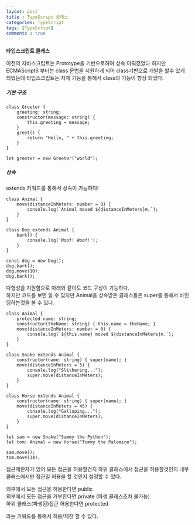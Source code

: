 ```yaml
---
layout: post
title : TypeScript 클래스
categories: TypeScript
tags: [TypeScript]
comments : true
---
```


**타입스크립트 클래스**

이전의 자바스크립트는 Prototype을 기반으로하여 상속 이뤄졌었다
하지만 ECMAScript6 부터는 class 문법을 지원하게 되어 class기반으로 개발을 할수 있게 되었는데 타입스크립트는 자체 기능을 통해서 class의 기능이 향상 되었다.

##### 기본 구조

    class Greeter {
        greeting: string;
        constructor(message: string) {
            this.greeting = message;
        }
        greet() {
            return "Hello, " + this.greeting;
        }
    }

    let greeter = new Greeter("world");

##### 상속 

extends 키워드를 통해서 상속이 가능하다!

    class Animal {
        move(distanceInMeters: number = 0) {
            console.log(`Animal moved ${distanceInMeters}m.`);
        }
    }

    class Dog extends Animal {
        bark() {
            console.log('Woof! Woof!');
        }
    }

    const dog = new Dog();
    dog.bark();
    dog.move(10);
    dog.bark();


다형성을 지원함으로 아래와 같이도 코드 구성이 가능하다.  
하지만 코드를 보면 알 수 있지만 Animal을 상속받은 클래스들은 super를 통해서 바인딩하는것을 볼 수 있다. 

    class Animal {
        protected name: string;
        constructor(theName: string) { this.name = theName; }
        move(distanceInMeters: number = 0) {
            console.log(`${this.name} moved ${distanceInMeters}m.`);
        }
    }

    class Snake extends Animal {
        constructor(name: string) { super(name); }
        move(distanceInMeters = 5) {
            console.log("Slithering...");
            super.move(distanceInMeters);
        }
    }

    class Horse extends Animal {
        constructor(name: string) { super(name); }
        move(distanceInMeters = 45) {
            console.log("Galloping...");
            super.move(distanceInMeters);
        }
    }

    let sam = new Snake("Sammy the Python");
    let tom: Animal = new Horse("Tommy the Palomino");

    sam.move();
    tom.move(34);

접근제한자가 있어 모든 접근을 허용할건지 하위 클래스에서 접근을 허용할것인지 내부 클래스에서만 접근일 허용을 할 것인지 설정할 수 있다.

외부에서 모든 접근을 허용한다면 public  
외부에서 모든 접근을 거부한다면 private (파생 클래스조차 불가능)  
하위 클래스(파생된)접근 허용한다면 protected

라는 키워드를 통해서 허용/제한 할 수 있다. 


